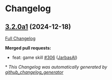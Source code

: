 # Changelog

## [3.2.0a1](https://github.com/OpenVoiceOS/OVOS-workshop/tree/3.2.0a1) (2024-12-18)

[Full Changelog](https://github.com/OpenVoiceOS/OVOS-workshop/compare/3.1.3...3.2.0a1)

**Merged pull requests:**

- feat: game skill [\#306](https://github.com/OpenVoiceOS/OVOS-workshop/pull/306) ([JarbasAl](https://github.com/JarbasAl))



\* *This Changelog was automatically generated by [github_changelog_generator](https://github.com/github-changelog-generator/github-changelog-generator)*
